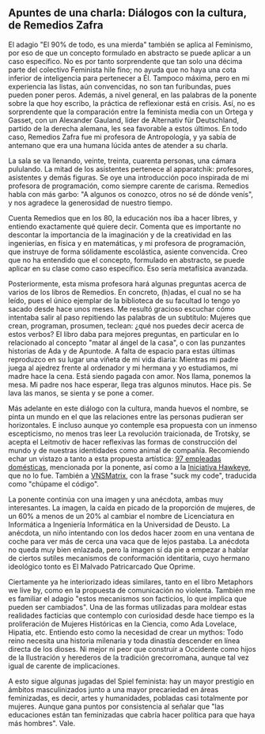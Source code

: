 ## Apuntes de una charla: Diálogos con la cultura, de Remedios Zafra

El adagio "El 90% de todo, es una mierda" también se aplica al Feminismo, por eso de que un concepto formulado en abstracto se puede aplicar a un caso específico. No es por tanto sorprendente que tan solo una décima parte del colectivo Feminista hile fino; no ayuda que no haya una cota inferior de inteligencia para pertenecer a Él. Tampoco máxima, pero en mi experiencia las listas, aún convencidas, no son tan furibundas, pues pueden poner peros. Además, a nivel general, en las palabras de la ponente sobre la que hoy escribo, la práctica de reflexionar está en crisis. Así, no es sorprendente que la comparación entre la feminista media con un Ortega y Gasset, con un Alexander Gauland, líder de Alternativ für Deutschland, partido de la derecha alemana, les sea favorable a estos últimos. En todo caso, Remedios Zafra fue mi profesora de Antropología, y ya sabía de antemano que era una humana lúcida antes de atender a su charla.



La sala se va llenando, veinte, treinta, cuarenta personas, una cámara pululando. La mitad de los asistentes pertenece al apparatchik: profesores, asistentes y demás figuras. Se oye una introducción poco inspirada de mi profesora de programación, como siempre carente de carisma. Remedios habla con más garbo: "A algunos os conozco, otros no sé de dónde venís", y nos agradece la generosidad de nuestro tiempo.



Cuenta Remedios que en los 80, la educación nos iba a hacer libres, y entiendo exactamente qué quiere decir. Comenta que es importante no descontar la importancia de la imaginación y de la creatividad en las ingenierías, en física y en matemáticas, y mi profesora de programación, que instruye de forma sólidamente escolástica, asiente convencida. Creo que no ha entendido que el concepto, formulado en abstracto, se puede aplicar en su clase como caso específico. Eso sería metafísica avanzada.



Posteriormente, esta misma profesora hará algunas preguntas acerca de varios de los libros de Remedios. En concreto, (h)adas, el cual no se ha leído, pues el único ejemplar de la biblioteca de su facultad lo tengo yo sacado desde hace unos meses. Me resultó gracioso escuchar cómo intentaba salir al paso repitiendo las palabras de un subtítulo: Mujeres que crean, programan, prosumen, teclean: ¿qué nos puedes decir acerca de estos verbos? El libro daba para mejores preguntas, en particular en lo relacionado al concepto "matar al ángel de la casa", o con las punzantes historias de Ada y de Apuntode. A falta de espacio para estas últimas reproduzco en su lugar una viñeta de mi vida diaria: Mientras mi padre juega al ajedrez frente al ordenador y mi hermana y yo estudiamos, mi madre hace la cena. Está siendo pagada con amor. Nos llama, ponemos la mesa. Mi padre nos hace esperar, llega tras algunos minutos. Hace pis. Se lava las manos, se sienta y se pone a comer.



Más adelante en este diálogo con la cultura, manda huevos el nombre, se pinta un mundo en el que las relaciones entre las personas pudieran ser horizontales. E incluso aunque yo contemple esa propuesta con un inmenso escepticismo, no menos tras leer La revolución traicionada, de Trotsky, se acepta el Leitmotiv de hacer reflexivas las formas de construcción del mundo y de nuestras identidades como animal de compañía. Recomiendo echar un vistazo a tanto a esta propuesta artística: [97 empleadas domésticas](http://www.daniela-ortiz.com/index.php?/projects/97-empleadas-domesticas), mencionada por la ponente, así como a la [Iniciativa Hawkeye](http://thehawkeyeinitiative.com/), que no lo fue. También a [VNSMatrix](vnsmatrix.net), con la frase "suck my code", traducida como "chúpame el código".











La ponente continúa con una imagen y una anécdota, ambas muy interesantes. La imagen, la caída en picado de la proporción de mujeres, de un 60% a menos de un 20% al cambiar el nombre de Licenciatura en Informática a Ingeniería Informática en la Universidad de Deusto. La anécdota, un niño intentando con los dedos hacer zoom en una ventana de coche para ver más de cerca una vaca que de lejos pastaba. La anécdota no queda muy bien enlazada, pero la imagen sí da pie a empezar a hablar de ciertos sutiles mecanismos de conformación identitaria, cuyo hermano ideológico tonto es El Malvado Patricarcado Que Oprime.



Ciertamente ya he interiorizado ideas similares, tanto en el libro Metaphors we live by, como en la propuesta de comunicación no violenta. También me es familiar el adagio "estos mecanismos son facticios, lo que implica que pueden ser cambiados". Una de las formas utilizadas para moldear estas realidades facticias que contemplo con curiosidad desde hace tiempo es la proliferación de Mujeres Históricas en la Ciencia, como Ada Lovelace, Hipatia, etc. Entiendo esto como la necesidad de crear un mythos: Todo reino necesita una historia milenaria y toda dinastía descender en línea directa de los dioses. Ni mejor ni peor que construir a Occidente como hijos de la Ilustración y herederos de la tradición grecorromana, aunque tal vez igual de carente de implicaciones.



A esto sigue algunas jugadas del Spiel feminista: hay un mayor prestigio en ámbitos masculinizados junto a una mayor precariedad en áreas feminizadas, es decir, artes y humanidades, pobladas casi totalmente por mujeres. Aunque gana puntos por consistencia al señalar que "las educaciones están tan feminizadas que cabría hacer política para que haya más hombres". Vale.
